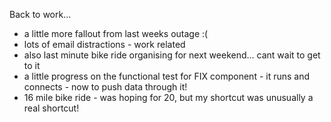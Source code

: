 Back to work...
* a little more fallout from last weeks outage :(
* lots of email distractions - work related
* also last minute bike ride organising for next weekend... cant wait to get to it
* a little progress on the functional test for FIX component - it runs and connects - now to push data through it!
* 16 mile bike ride - was hoping for 20, but my shortcut was unusually a real shortcut!
